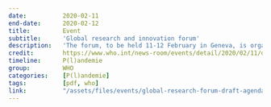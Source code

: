 ```yaml
---
date:          2020-02-11
end-date:      2020-02-12
title:         Event
subtitle:      'Global research and innovation forum'
description:   'The forum, to be held 11-12 February in Geneva, is organized in collaboration with the Global Research Collaboration for Infectious Disease Preparedness (GLOPID-R), and brings together key players including leading scientists as well as public health agencies, ministries of health and research funders pursuing 2019-nCoV critical research and the development of vaccines, therapeutics and diagnostics, among other innovations.'
credit:        https://www.who.int/news-room/events/detail/2020/02/11/default-calendar/global-research-and-innovation-forum-to-mobilize-international-action-in-response-to-the-novel-coronavirus-(2019-ncov)-emergency
timeline:      P(l)andemie
group:         WHO
categories:    [P(l)andemie]
tags:          [pdf, who]
link:          "/assets/files/events/global-research-forum-draft-agenda-feb-6.pdf"
---
```

<object data="{{ page.link }}" style='height:calc(100vh - 400px); width: 100%' type='application/pdf'></object>
